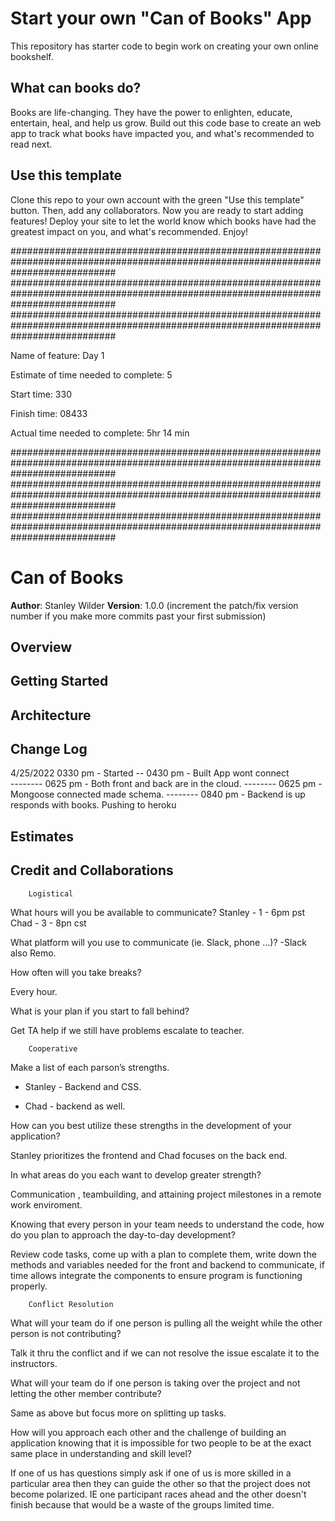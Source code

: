 # Start your own "Can of Books" App

This repository has starter code to begin work on creating your own online bookshelf.

## What can books do?

Books are life-changing. They have the power to enlighten, educate, entertain, heal, and help us grow. Build out this code base to create an web app to track what books have impacted you, and what's recommended to read next.

## Use this template

Clone this repo to your own account with the green "Use this template" button. Then, add any collaborators. Now you are ready to start adding features! Deploy your site to let the world know which books have had the greatest impact on you, and what's recommended. Enjoy!











###################################################################################################################################
###################################################################################################################################
###################################################################################################################################


Name of feature: Day 1

Estimate of time needed to complete: 5

Start time: 330

Finish time: 08433

Actual time needed to complete: 5hr 14 min


###################################################################################################################################
###################################################################################################################################
###################################################################################################################################



# Can of Books

**Author**: Stanley Wilder
**Version**: 1.0.0 (increment the patch/fix version number if you make more commits past your first submission)

## Overview
<!-- returns books-->

## Getting Started
<!-- get books from server process them on front end  -->

## Architecture
<!-- JS html   css react mongo -->

## Change Log
<!-- Use this area to document the iterative changes made to your application as each feature is successfully implemented. Use time stamps. Here's an example:

01-01-2001 4:59pm - Application now has a fully-functional express server, with a GET route for the location resource. -->
4/25/2022  0330 pm -  Started 
--         0430 pm -   Built App wont connect  
--------   0625 pm  -  Both front and back are in the cloud. 
--------   0625 pm  -  Mongoose connected made schema.
--------   0840 pm  -  Backend is up responds with books.  Pushing to heroku
## Estimates
<!-- See below -->

## Credit and Collaborations
<!-- Give credit (and a link) to other people or resources that helped you build this application. -->
		Logistical
What hours will you be available to communicate?
Stanley - 1 - 6pm   pst 
Chad  -	  3 - 8pn   cst 

What platform will you use to communicate (ie. Slack, phone …)?
-Slack also Remo.


How often will you take breaks?

Every hour.

What is your plan if you start to fall behind?

Get TA help if we still have problems escalate to teacher.





		Cooperative
Make a list of each parson’s strengths.

-  Stanley - Backend and CSS.  

-  Chad - backend as well. 




How can you best utilize these strengths in the development of your application?

Stanley prioritizes  the frontend and Chad focuses on the back end. 





In what areas do you each want to develop greater strength?

Communication , teambuilding, and attaining project milestones in a remote work enviroment.




Knowing that every person in your team needs to understand the code, how do you plan to approach the day-to-day development?

Review code tasks, come up with a plan to complete them, write down the methods and variables needed for the front and backend to communicate, 
if time allows integrate the components to ensure program is functioning properly. 





		Conflict Resolution

What will your team do if one person is pulling all the weight while the other person is not contributing?

Talk it thru the conflict and if we can not resolve the issue escalate it to the instructors. 



What will your team do if one person is taking over the project and not letting the other member contribute?

Same as above but focus more on splitting up tasks.


How will you approach each other and the challenge of building an application knowing that it is impossible for two people to be at the exact same place in understanding and skill level?

If one of us has questions simply ask if one of us is more skilled in a particular area then they can guide the other so that the project does not become polarized.  IE one 
participant races ahead and the other doesn't finish because that would be a waste of the groups limited time.





